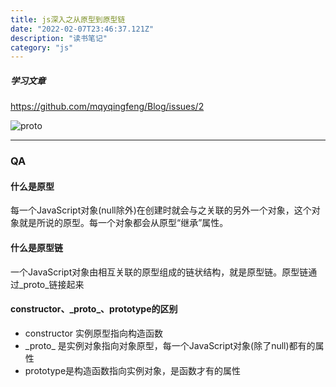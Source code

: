 ```yaml
---
title: js深入之从原型到原型链
date: "2022-02-07T23:46:37.121Z"
description: "读书笔记"
category: "js"
---
```


##### 学习文章
https://github.com/mqyqingfeng/Blog/issues/2


![proto](https://camo.githubusercontent.com/9a69b0f03116884e80cf566f8542cf014a4dd043fce6ce030d615040461f4e5a/68747470733a2f2f63646e2e6a7364656c6976722e6e65742f67682f6d717971696e6766656e672f426c6f672f496d616765732f70726f746f74797065352e706e67)

--- 
### QA

#### 什么是原型
  每一个JavaScript对象(null除外)在创建时就会与之关联的另外一个对象，这个对象就是所说的原型。每一个对象都会从原型“继承”属性。
#### 什么是原型链
  一个JavaScript对象由相互关联的原型组成的链状结构，就是原型链。原型链通过\_proto\_链接起来
#### constructor、\_proto\_、prototype的区别
  - constructor 实例原型指向构造函数
  - \_proto\_ 是实例对象指向对象原型，每一个JavaScript对象(除了null)都有的属性
  - prototype是构造函数指向实例对象，是函数才有的属性
